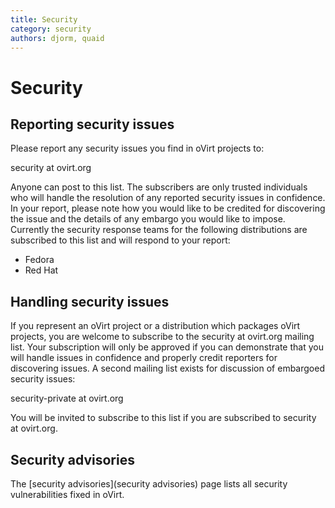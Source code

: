 ```yaml
---
title: Security
category: security
authors: djorm, quaid
---
```


<!-- TODO: Content review -->

# Security

## Reporting security issues

Please report any security issues you find in oVirt projects to:

security at ovirt.org

Anyone can post to this list. The subscribers are only trusted individuals who will handle the resolution of any reported security issues in confidence. In your report, please note how you would like to be credited for discovering the issue and the details of any embargo you would like to impose. Currently the security response teams for the following distributions are subscribed to this list and will respond to your report:

*   Fedora
*   Red Hat

## Handling security issues

If you represent an oVirt project or a distribution which packages oVirt projects, you are welcome to subscribe to the security at ovirt.org mailing list. Your subscription will only be approved if you can demonstrate that you will handle issues in confidence and properly credit reporters for discovering issues. A second mailing list exists for discussion of embargoed security issues:

security-private at ovirt.org

You will be invited to subscribe to this list if you are subscribed to security at ovirt.org.

## Security advisories

The [security advisories](security advisories) page lists all security vulnerabilities fixed in oVirt.

